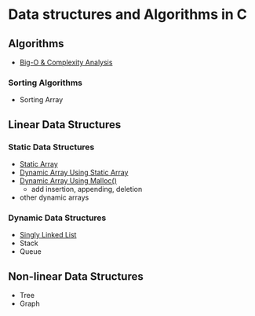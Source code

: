 # Data structures and Algorithms in C

## Algorithms
- [Big-O & Complexity Analysis](https://github.com/mtberdaan/DSA_C/blob/main/src/complexity_analysis.md)
### Sorting Algorithms
- Sorting Array

## Linear Data Structures
### Static Data Structures
- [Static Array](https://github.com/mtberdaan/DSA_C/blob/main/src/static_array.c)
- [Dynamic Array Using Static Array](https://github.com/mtberdaan/DSA_C/blob/main/src/dynamic_array_1.c)
- [Dynamic Array Using Malloc()](https://github.com/mtberdaan/DSA_C/blob/main/src/dynamic_array_2.c)
  - add insertion, appending, deletion 
- other dynamic arrays

### Dynamic Data Structures
- [Singly Linked List](https://github.com/mtberdaan/DSA_C/blob/main/src/single_linked_list.c)
- Stack
- Queue

## Non-linear Data Structures
- Tree
- Graph

